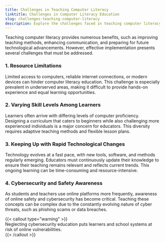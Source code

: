 ```yaml
---
title: Challenges in Teaching Computer Literacy
linktitle: Challenges in Computer Literacy Education
slug: challenges-teaching-computer-literacy
description: Explore the challenges faced in teaching computer literacy, including resource limitations, skill gaps, evolving technology, and cybersecurity awareness.
---
```


Teaching computer literacy provides numerous benefits, such as improving teaching methods, enhancing communication, and preparing for future technological advancements. However, effective implementation presents several challenges that must be addressed.

### 1. Resource Limitations

Limited access to computers, reliable internet connections, or modern devices can hinder computer literacy education. This challenge is especially prevalent in underserved areas, making it difficult to provide hands-on experience and equal learning opportunities.

### 2. Varying Skill Levels Among Learners

Learners often arrive with differing levels of computer proficiency. Designing a curriculum that caters to beginners while also challenging more experienced individuals is a major concern for educators. This diversity requires adaptive teaching methods and flexible lesson plans.

### 3. Keeping Up with Rapid Technological Changes

Technology evolves at a fast pace, with new tools, software, and methods regularly emerging. Educators must continuously update their knowledge to ensure their teaching remains relevant and reflects current trends. This ongoing learning can be time-consuming and resource-intensive.

### 4. Cybersecurity and Safety Awareness

As students and teachers use online platforms more frequently, awareness of online safety and cybersecurity has become critical. Teaching these concepts can be complex due to the constantly evolving nature of cyber threats, such as phishing scams or data breaches.

{{< callout type="warning" >}}  
Neglecting cybersecurity education puts learners and school systems at risk of online vulnerabilities.  
{{< /callout >}}

